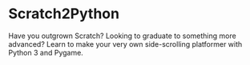 # Scratch2Python

Have you outgrown Scratch? Looking to graduate to something more advanced? Learn to make your very own side-scrolling platformer with Python 3 and Pygame.